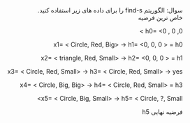 <div dir="rtl">
سوال: الگوریتم find-s را برای داده های زیر استفاده کنید.
<div/>
<div dir="rtl">  
خاص ترین فرضیه   
<div/>

h0= <0 , 0 ,0 >   
   
x1= < Circle, Red, Big> -> h1= <0, 0, 0 > = h0

x2= < triangle, Red, Small> -> h2= <0, 0, 0 > = h1

x3= < Circle, Red, Small> -> h3= < Circle, Red, Small> -> yes

x4= < Circle, Big, Big> -> h4= < Circle, Red, Small> = h3

x5= < Circle, Big, Small> -> h5= < Circle, ?, Small>
  
<div dir="rtl"> 
فرضیه نهایی h5   
<div/>  
